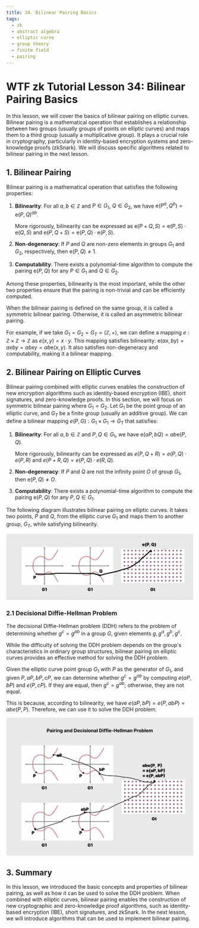 ```yaml
---
title: 34. Bilinear Pairing Basics
tags:
  - zk
  - abstract algebra
  - elliptic curve
  - group theory
  - finite field
  - pairing
---
```


# WTF zk Tutorial Lesson 34: Bilinear Pairing Basics

In this lesson, we will cover the basics of bilinear pairing on elliptic curves. Bilinear pairing is a mathematical operation that establishes a relationship between two groups (usually groups of points on elliptic curves) and maps them to a third group (usually a multiplicative group). It plays a crucial role in cryptography, particularly in identity-based encryption systems and zero-knowledge proofs (zkSnark). We will discuss specific algorithms related to bilinear pairing in the next lesson.

## 1. Bilinear Pairing

Bilinear pairing is a mathematical operation that satisfies the following properties:

1. **Bilinearity**: For all $a, b \in \mathbb{Z}$ and $P \in G_1$, $Q \in G_2$, we have $\text{e}(P^a, Q^b) = \text{e}(P, Q)^{ab}$.

   More rigorously, bilinearity can be expressed as $\text{e}(P + Q, S) = \text{e}(P, S) \cdot \text{e}(Q, S)$ and $\text{e}(P, Q + S) = \text{e}(P, Q) \cdot \text{e}(P, S)$.

2. **Non-degeneracy**: If $P$ and $Q$ are non-zero elements in groups $G_1$ and $G_2$, respectively, then $\text{e}(P, Q) \neq 1$.

3. **Computability**: There exists a polynomial-time algorithm to compute the pairing $\text{e}(P, Q)$ for any $P \in G_1$ and $Q \in G_2$.

Among these properties, bilinearity is the most important, while the other two properties ensure that the pairing is non-trivial and can be efficiently computed.

When the bilinear pairing is defined on the same group, it is called a symmetric bilinear pairing. Otherwise, it is called an asymmetric bilinear pairing.

For example, if we take $G_1 = G_2 = G_T = (\mathbb{Z}, +)$, we can define a mapping $e: \mathbb{Z} \times \mathbb{Z} \to \mathbb{Z}$ as $e(x, y) = x \cdot y$. This mapping satisfies bilinearity: $\text{e}(ax, by) = axby=abxy = ab\text{e}(x, y)$. It also satisfies non-degeneracy and computability, making it a bilinear mapping.

## 2. Bilinear Pairing on Elliptic Curves

Bilinear pairing combined with elliptic curves enables the construction of new encryption algorithms such as identity-based encryption (IBE), short signatures, and zero-knowledge proofs. In this section, we will focus on symmetric bilinear pairing where $G_1 = G_2$. Let $G_1$ be the point group of an elliptic curve, and $G_T$ be a finite group (usually an additive group). We can define a bilinear mapping $e(P, G): G_1 \times G_1 \rightarrow G_T$ that satisfies:

1. **Bilinearity**: For all $a, b \in \mathbb{Z}$ and $P, Q \in G_1$, we have $\text{e}(aP, bQ) = ab \text{e}(P, Q)$.

   More rigorously, bilinearity can be expressed as $e(P, Q + R) = e(P, Q) \cdot e(P, R)$ and $e(P + R, Q) = e(P, Q) \cdot e(R, Q)$.

2. **Non-degeneracy**: If $P$ and $Q$ are not the infinity point $O$ of group $G_1$, then $\text{e}(P, Q) \neq O$.

3. **Computability**: There exists a polynomial-time algorithm to compute the pairing $\text{e}(P, Q)$ for any $P, Q \in G_1$.

The following diagram illustrates bilinear pairing on elliptic curves. It takes two points, $P$ and $Q$, from the elliptic curve $G_1$ and maps them to another group, $G_T$, while satisfying bilinearity.

![](./img/34-1.png)

### 2.1 Decisional Diffie-Hellman Problem

The decisional Diffie-Hellman problem (DDH) refers to the problem of determining whether $g^c = g^{ab}$ in a group $G$, given elements $g, g^a, g^b, g^c$.

While the difficulty of solving the DDH problem depends on the group's characteristics in ordinary group structures, bilinear pairing on elliptic curves provides an effective method for solving the DDH problem.

Given the elliptic curve point group $G_1$ with $P$ as the generator of $G_1$, and given $P, aP, bP, cP$, we can determine whether $g^c = g^{ab}$ by computing $e(aP, bP)$ and $e(P, cP)$. If they are equal, then $g^c = g^{ab}$; otherwise, they are not equal.

This is because, according to bilinearity, we have $e(aP, bP) = e(P, abP) = ab e(P, P)$. Therefore, we can use it to solve the DDH problem.

![](./img/34-2.png)


## 3. Summary

In this lesson, we introduced the basic concepts and properties of bilinear pairing, as well as how it can be used to solve the DDH problem. When combined with elliptic curves, bilinear pairing enables the construction of new cryptographic and zero-knowledge proof algorithms, such as identity-based encryption (IBE), short signatures, and zkSnark. In the next lesson, we will introduce algorithms that can be used to implement bilinear pairing.